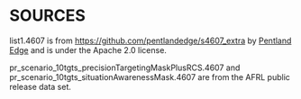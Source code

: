 SOURCES
=======

list1.4607 is from https://github.com/pentlandedge/s4607_extra by [Pentland Edge](http://pentlandedge.com/) and is under the Apache 2.0 license.

pr_scenario_10tgts_precisionTargetingMaskPlusRCS.4607 and pr_scenario_10tgts_situationAwarenessMask.4607 are from the AFRL public release data set.
